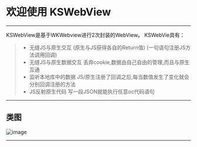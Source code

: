 # 欢迎使用 KSWebView

------

KSWebView是基于WKWebview进行2次封装的WebView。
KSWebVie具有：

> * 无缝JS与原生交互
(原生与JS获得各自的Return值)
(一句语句注册JS方法调用回调)
> * 无缝JS与原生数据交互
丢弃cookie,数据由自己自由的管理,而且与原生互通
> * 监听本地库中的数据
JS/原生注册了回调之后,每当数值发生了变化就会分别回调注册的方法
> * JS反射原生代码
写一段JSON就能执行任意oc代码语句

------

## 类图

![image](https://raw.githubusercontent.com/kinsunlu/KSWebView/master/KSWebView.png)

------
